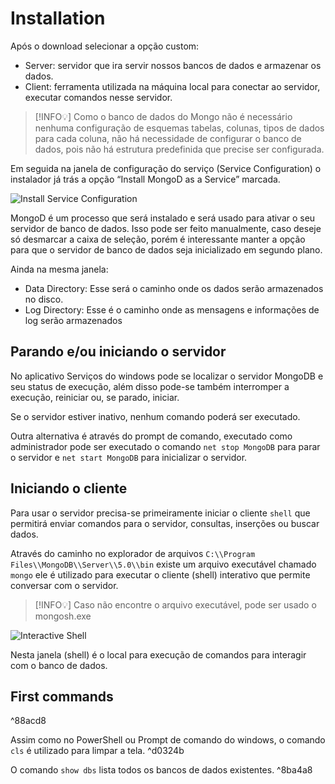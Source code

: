 # Installation
Após o download selecionar a opção custom:

-   Server: servidor que ira servir nossos bancos de dados e armazenar os dados.
-   Client: ferramenta utilizada na máquina local para conectar ao servidor, executar comandos nesse servidor.

>[!INFO💡] 
>Como o banco de dados do Mongo não é necessário nenhuma configuração de esquemas tabelas, colunas, tipos de dados para cada coluna, não há necessidade de configurar o banco de dados, pois não há estrutura predefinida que precise ser configurada.


Em seguida na janela de configuração do serviço (Service Configuration) o instalador já trás a opção “Install MongoD as a Service” marcada.

![Install Service Configuration](01_Install_Servide_Configuration.png)

MongoD é um processo que será instalado e será usado para ativar o seu servidor de banco de dados. Isso pode ser feito manualmente, caso deseje só desmarcar a caixa de seleção, porém é interessante manter a opção para que o servidor de banco de dados seja inicializado em segundo plano.

Ainda na mesma janela:
-   Data Directory: Esse será o caminho onde os dados serão armazenados no disco.
-   Log Directory: Esse é o caminho onde as mensagens e informações de log serão armazenados

## Parando e/ou iniciando o servidor

No aplicativo Serviços do windows pode se localizar o servidor MongoDB e seu status de execução, além disso pode-se também interromper a execução, reiniciar ou, se parado, iniciar.

Se o servidor estiver inativo, nenhum comando poderá ser executado.

Outra alternativa é através do prompt de comando, executado como administrador pode ser executado o comando `net stop MongoDB` para parar o servidor e `net start MongoDB` para inicializar o servidor.

## Iniciando o cliente

Para usar o servidor precisa-se primeiramente iniciar o cliente `shell` que permitirá enviar comandos para o servidor, consultas, inserções ou buscar dados.

Através do caminho no explorador de arquivos `C:\\Program Files\\MongoDB\\Server\\5.0\\bin` existe um arquivo executável chamado `mongo` ele é utilizado para executar o cliente (shell) interativo que permite conversar com o servidor.

>[!INFO💡]
>Caso não encontre o arquivo executável, pode ser usado o mongosh.exe

![Interactive Shell](02.Interactive_Shell.png)

Nesta janela (shell) é o local para execução de comandos para interagir com o banco de dados.

## First commands

^88acd8

Assim como no PowerShell ou Prompt de comando do windows, o comando `cls` é utilizado para limpar a tela. ^d0324b

O comando `show dbs` lista todos os bancos de dados existentes. ^8ba4a8


